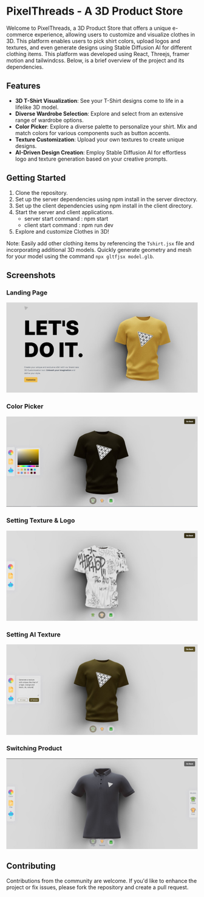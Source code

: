 # PixelThreads - A 3D Product Store

Welcome to PixelThreads, a 3D Product Store that offers a unique e-commerce experience, allowing users to customize and visualize clothes in 3D. 
This platform enables users to pick shirt colors, upload logos and textures, and even generate designs using Stable Diffusion AI for different clothing items.
This platform was developed using React, Threejs, framer motion and tailwindcss. 
Below, is a brief overview of the project and its dependencies.

## Features
- **3D T-Shirt Visualization**: See your T-Shirt designs come to life in a lifelike 3D model.
- **Diverse Wardrobe Selection**: Explore and select from an extensive range of wardrobe options.
- **Color Picker**: Explore a diverse palette to personalize your shirt. Mix and match colors for various components such as button accents.
- **Texture Customization**: Upload your own textures to create unique designs.
- **AI-Driven Design Creation**: Employ Stable Diffusion AI for effortless logo and texture generation based on your creative prompts.

## Getting Started
1. Clone the repository.
2. Set up the server dependencies using npm install in the server directory.
3. Set up the client dependencies using npm install in the client directory.
4. Start the server and client applications.
    - server start command : npm start
    - client start command : npm run dev
5. Explore and customize Clothes in 3D!

Note: Easily add other clothing items by referencing the `Tshirt.jsx` file and incorporating additional 3D models. 
Quickly generate geometry and mesh for your model using the command `npx gltfjsx model.glb`.

## Screenshots
### Landing Page
![Landing Page](/images/1.JPG)

### Color Picker
![Color Picker](/images/2.JPG)

### Setting Texture & Logo
![Setting Texture](/images/3.JPG)

### Setting AI Texture 
![Setting AI Texture ](/images/4.JPG)

### Switching Product
![Changing The Model](/images/5.JPG)

## Contributing
Contributions from the community are welcome. If you'd like to enhance the project or fix issues, please fork the repository and create a pull request.
